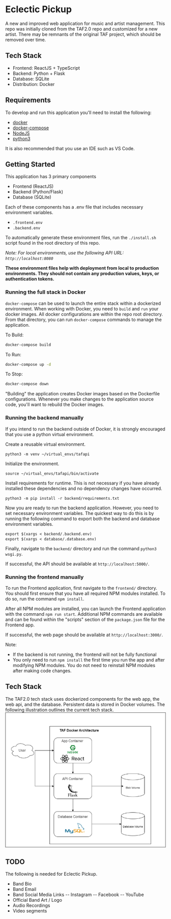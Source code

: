 # Eclectic Pickup
A new and improved web application for music and artist management. This repo was initially cloned from the TAF2.0 repo and customized for a new artist. There may be remnants of the original TAF project, which should be removed over time.

## Tech Stack
- Frontend: ReactJS + TypeScript
- Backend: Python + Flask
- Database: SQLite
- Distribution: Docker

## Requirements
To develop and run this application you'll need to install the following:
 - [docker](https://docs.docker.com/get-docker/)
 - [docker-compose](https://docs.docker.com/compose/install/)
 - [NodeJS](https://nodejs.org/en/download/)
 - [python3](https://www.python.org/downloads/)

It is also recommended that you use an IDE such as VS Code.

## Getting Started
This application has 3 primary components
- Frontend (ReactJS)
- Backend (Python/Flask)
- Database (SQLite)

Each of these components has a .env file that includes necessary environment variables.
- `.frontend.env`
- `.backend.env`

To automatically generate these environment files, run the `./install.sh` script found in the root directory of this repo.

_Note: For local environments, use the following API URL: `http://localhost:8080`_

**These environment files help with deployment from local to production environments. They should not contain any production values, keys, or authentication tokens.**

### Running the full stack in Docker
`docker-compose` can be used to launch the entire stack within a dockerized environment. When working with Docker, you need to `build` and `run` your docker images. All docker configurations are within the repo root directory. From that directory, you can run `docker-compose` commands to manage the application.

To Build:
```bash
docker-compose build
```

To Run:
```bash
docker-compose up -d
```

To Stop:
```bash
docker-compose down
```

"Building" the application creates Docker images based on the Dockerfile configurations. Whenever you make changes to the application source code, you'll want to rebuild the Docker images.



### Running the backend manually

If you intend to run the backend outside of Docker, it is strongly encouraged that you use a python virtual environment.

Create a reusable virtual environment.
```
python3 -m venv ~/virtual_envs/tafapi
```
Initialize the environment.
```
source ~/virtual_envs/tafapi/bin/activate
```
Install requirements for runtime. This is not necessary if you have already installed these dependencies and no dependency changes have occurred.
```
python3 -m pip install -r backend/requirements.txt
```

Now you are ready to run the backend application. However, you need to set necessary environment variables.
The quickest way to do this is by running the following command to export both the backend and database environment variables.
```
export $(xargs < backend/.backend.env)
export $(xargs < database/.database.env)
```

Finally, navigate to the `backend/` directory and run the command `python3 wsgi.py`.

If successful, the API should be available at `http://localhost:5000/`.

### Running the frontend manually
To run the Frontend application, first navigate to the `frontend/` directory. You should first ensure that you have all required NPM modules installed. To do so, run the command `npm install`.

After all NPM modules are installed, you can launch the Frontend application with the command `npm run start`. Additional NPM commands are available and can be found within the "scripts" section of the `package.json` file for the Frontend app.

If successful, the web page should be available at `http://localhost:3000/`.

Note:
 - If the backend is not running, the frontend will not be fully functional
 - You only need to run `npm install` the first time you run the app and after modifying NPM modules. You do not need to reinstall NPM modules after making code changes.

## Tech Stack
The TAF2.0 tech stack uses dockerized components for the web app, the web api, and the database. Persistent data is stored in Docker volumes. The following illustration outlines the current tech stack.
![TAF Tech Stack](docs/taf20_arch.drawio.png)


## TODO
The following is needed for Eclectic Pickup.

- Band Bio
- Band Email
- Band Social Media Links
-- Instagram
-- Facebook
-- YouTube
- Official Band Art / Logo
- Audio Recordings
- Video segments